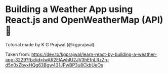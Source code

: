# Building a Weather App using React.js and OpenWeatherMap (API) 🚀

Tutorial made by K G Prajwal (@kgprajwal).

Taken from: https://dev.to/kgprajwal/learn-react-by-building-a-weather-app-3229?fbclid=IwAR2ElAwhIU2JV3hEfnLRzZn-d5n0xZbyxHQg63Bgw431JPwBP3u8CkbUeOs
